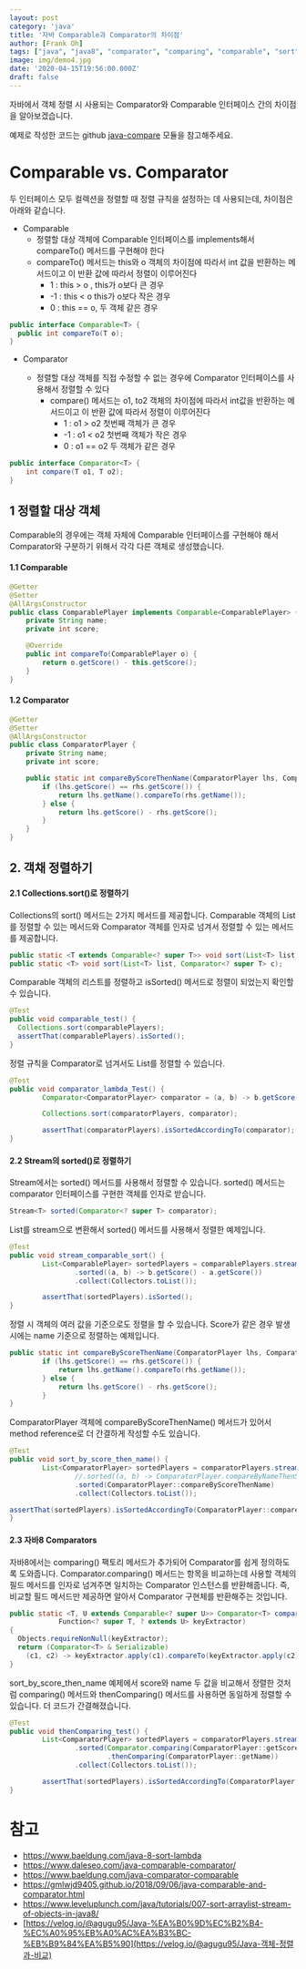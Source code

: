 ```yaml
---
layout: post
category: 'java'
title: '자바 Comparable과 Comparator의 차이점'
author: [Frank Oh]
tags: ["java", "java8", "comparator", "comparing", "comparable", "sort", "자바", "자바8", "정렬"]
image: img/demo4.jpg
date: '2020-04-15T19:56:00.000Z'
draft: false
---
```


자바에서 객체 정렬 시 사용되는 Comparator와 Comparable 인터페이스 간의 차이점을 알아보겠습니다. 

예제로 작성한 코드는 github [java-compare](https://github.com/kenshin579/tutorials-java/tree/master/java-compare) 모듈을 참고해주세요.

# Comparable vs. Comparator

두 인터페이스 모두 컬렉션을 정렬할 때 정렬 규칙을 설정하는 데 사용되는데, 차이점은 아래와 같습니다. 

- Comparable
  - 정렬할 대상 객체에 Comparable 인터페이스를 implements해서 compareTo() 메서드를 구현해야 한다
  - compareTo() 메서드는 this와 o 객체의 차이점에 따라서 int 값을 반환하는 메서드이고 이 반환 값에 따라서 정렬이 이루어진다
    - 1 : this > o , this가 o보다 큰 경우
    - -1 : this < o this가 o보다 작은 경우
    - 0 : this == o, 두 객체 같은 경우

```java
public interface Comparable<T> {
  public int compareTo(T o);
}
```

- Comparator
  
  - 정렬할 대상 객체를 직접 수정할 수 없는 경우에 Comparator 인터페이스를 사용해서 정렬할 수 있다
    - compare() 메서드는 o1, to2 객체의 차이점에 따라서 int값을 반환하는 메서드이고 이 반환 값에 따라서 정렬이 이루어진다
      - 1 : o1 > o2 첫번째 객체가 큰 경우
      - -1 : o1 < o2 첫번째 객체가 작은 경우
      - 0 :  o1 == o2 두 객체가 같은 경우
  
```java
public interface Comparator<T> {
	int compare(T o1, T o2);
}
```

## 1 정렬할 대상 객체

Comparable의 경우에는 객체 자체에 Comparable 인터페이스를 구현해야 해서 Comparator와 구분하기 위해서 각각 다른 객체로 생성했습니다. 

#### 1.1 Comparable

```java
@Getter
@Setter
@AllArgsConstructor
public class ComparablePlayer implements Comparable<ComparablePlayer> {
	private String name;
	private int score;

	@Override
	public int compareTo(ComparablePlayer o) {
		return o.getScore() - this.getScore();
	}
}

```


#### 1.2 Comparator

```java
@Getter
@Setter
@AllArgsConstructor
public class ComparatorPlayer {
	private String name;
	private int score;

	public static int compareByScoreThenName(ComparatorPlayer lhs, ComparatorPlayer rhs) {
		if (lhs.getScore() == rhs.getScore()) {
			return lhs.getName().compareTo(rhs.getName());
		} else {
			return lhs.getScore() - rhs.getScore();
		}
	}
}

```

## 2. 객채 정렬하기

#### 2.1 Collections.sort()로 정렬하기

Collections의 sort() 메서드는 2가지 메서드를 제공합니다. Comparable 객체의 List를 정렬할 수 있는 메서드와 Comparator 객체를 인자로 넘겨서 정렬할 수 있는 메서드를 제공합니다.

```java
public static <T extends Comparable<? super T>> void sort(List<T> list);
public static <T> void sort(List<T> list, Comparator<? super T> c);
```

Comparable 객체의 리스트를 정렬하고 isSorted() 메서드로 정렬이 되었는지 확인할 수 있습니다. 

```java
@Test
public void comparable_test() {
  Collections.sort(comparablePlayers);
  assertThat(comparablePlayers).isSorted();
}
```

정렬 규칙을 Comparator로 넘겨서도 List를 정렬할 수 있습니다.

```java
@Test
public void comparator_lambda_Test() {
		Comparator<ComparatorPlayer> comparator = (a, b) -> b.getScore() - a.getScore();

		Collections.sort(comparatorPlayers, comparator);

		assertThat(comparatorPlayers).isSortedAccordingTo(comparator);
}
```


#### 2.2 Stream의 sorted()로 정렬하기

Stream에서는 sorted() 메서드를 사용해서 정렬할 수 있습니다. sorted() 메서드는 comparator 인터페이스를 구현한 객체를 인자로 받습니다. 

```java
Stream<T> sorted(Comparator<? super T> comparator);
```



List를 stream으로 변환해서 sorted() 메서드를 사용해서 정렬한 예제입니다. 

```java
@Test
public void stream_comparable_sort() {
		List<ComparablePlayer> sortedPlayers = comparablePlayers.stream()
				.sorted((a, b) -> b.getScore() - a.getScore())
				.collect(Collectors.toList());

		assertThat(sortedPlayers).isSorted();
}
```


정렬 시 객체의 여러 값을 기준으로도 정렬을 할 수 있습니다. Score가 같은 경우 발생 시에는 name 기준으로 정렬하는 예제입니다. 

```java
public static int compareByScoreThenName(ComparatorPlayer lhs, ComparatorPlayer rhs) {
		if (lhs.getScore() == rhs.getScore()) {
			return lhs.getName().compareTo(rhs.getName());
		} else {
			return lhs.getScore() - rhs.getScore();
		}
}
```

ComparatorPlayer 객체에 compareByScoreThenName() 메서드가 있어서 method reference로 더 간결하게 작성할 수도 있습니다. 

```java
@Test
public void sort_by_score_then_name() {
		List<ComparatorPlayer> sortedPlayers = comparatorPlayers.stream()
				//.sorted((a, b) -> ComparatorPlayer.compareByNameThenScore(a, b))
				.sorted(ComparatorPlayer::compareByScoreThenName)
				.collect(Collectors.toList());

assertThat(sortedPlayers).isSortedAccordingTo(ComparatorPlayer::compareByScoreThenName);
}
```



#### 2.3 자바8 Comparators

자바8에서는 comparing() 팩토리 메서드가 추가되어 Comparator를 쉽게 정의하도록 도와줍니다. Comparator.comparing() 메서드는 항목을 비교하는데 사용할 객체의 필드 메서드를 인자로 넘겨주면 일치하는 Comparator 인스턴스를 반환해줍니다. 즉, 비교할 필드 메서드만 제공하면 알아서 Comparator 구현체를 반환해주는 것입니다. 

```java
public static <T, U extends Comparable<? super U>> Comparator<T> comparing(
            Function<? super T, ? extends U> keyExtractor)
{
  Objects.requireNonNull(keyExtractor);
  return (Comparator<T> & Serializable)
    (c1, c2) -> keyExtractor.apply(c1).compareTo(keyExtractor.apply(c2));
}
```


sort_by_score_then_name 예제에서 score와 name 두 값을 비교해서 정렬한 것처럼 comparing() 메서드와 thenComparing() 메서드를 사용하면 동일하게 정렬할 수 있습니다. 더 코드가 간결해졌습니다. 

```java
@Test
public void thenComparing_test() {
		List<ComparatorPlayer> sortedPlayers = comparatorPlayers.stream()
				.sorted(Comparator.comparing(ComparatorPlayer::getScore)
						.thenComparing(ComparatorPlayer::getName))
				.collect(Collectors.toList());

		assertThat(sortedPlayers).isSortedAccordingTo(ComparatorPlayer::compareByScoreThenName);
}
```


# 참고

* https://www.baeldung.com/java-8-sort-lambda
* https://www.daleseo.com/java-comparable-comparator/
* https://www.baeldung.com/java-comparator-comparable
* https://gmlwjd9405.github.io/2018/09/06/java-comparable-and-comparator.html
* https://www.leveluplunch.com/java/tutorials/007-sort-arraylist-stream-of-objects-in-java8/
* [https://velog.io/@agugu95/Java-%EA%B0%9D%EC%B2%B4-%EC%A0%95%EB%A0%AC%EA%B3%BC-%EB%B9%84%EA%B5%90](https://velog.io/@agugu95/Java-객체-정렬과-비교)
